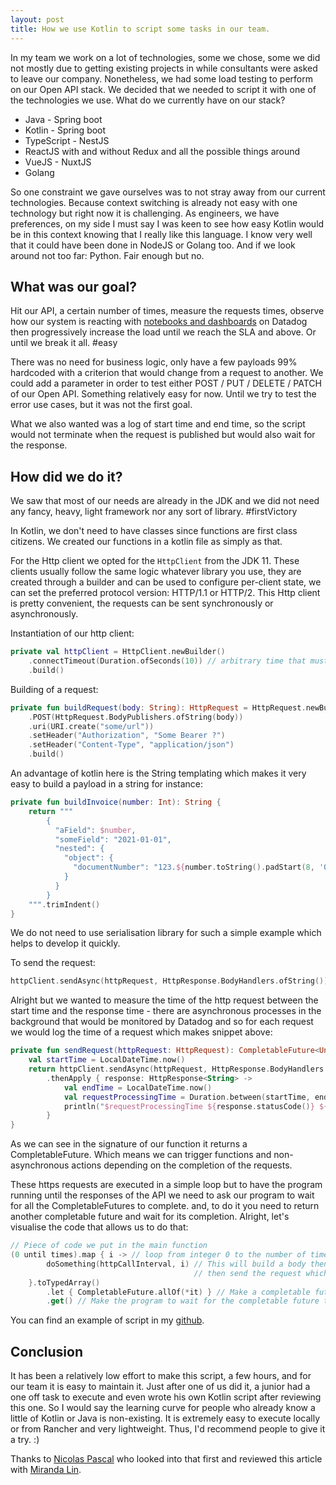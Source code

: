 ```yaml
---
layout: post
title: How we use Kotlin to script some tasks in our team. 
---
```


In my team we work on a lot of technologies, some we chose, some we did not mostly due to  getting existing projects in while consultants were asked to leave our company. 
Nonetheless, we had some load testing to perform on our Open API stack. We decided that we needed to script it with one of the technologies we use. 
What do we currently have on our stack?  
- Java - Spring boot
- Kotlin - Spring boot
- TypeScript - NestJS
- ReactJS with and without Redux and all the possible things around
- VueJS - NuxtJS
- Golang

So one constraint we gave ourselves was to not stray away from our current technologies. Because context switching is already not easy with one technology but right now it is challenging.
As engineers, we have preferences, on my side I must say I was keen to see how easy Kotlin would be in this context knowing that I really like this language. 
I know very well that it could have been done in NodeJS or Golang too. And if we look around not too far: Python. Fair enough but no. 

## What was our goal?

Hit our API, a certain number of times, measure the requests times, observe how our system is reacting with [notebooks and dashboards](https://docs.datadoghq.com/notebooks/) on Datadog then progressively increase the load until we reach the SLA and above. Or until we break it all. #easy

There was no need for business logic, only have a few payloads 99% hardcoded with a criterion that would change from a request to another. 
We could add a parameter in order to test either POST / PUT / DELETE / PATCH of our Open API. Something relatively easy for now. Until we try to test the error use cases, but it was not the first goal.

What we also wanted was a log of start time and end time, so the script would not terminate when the request is published but would also wait for the response.

## How did we do it?

We saw that most of our needs are already in the JDK and we did not need any fancy, heavy, light framework nor any sort of library. #firstVictory

In Kotlin, we don't need to have classes since functions are first class citizens. We created our functions in a kotlin file as simply as that. 

For the Http client we opted for the `HttpClient` from the JDK 11. These clients usually follow the same logic whatever library you use, they are created through a builder and can be used to configure per-client state, we can set the preferred protocol version: HTTP/1.1 or HTTP/2. 
This Http client is pretty convenient, the requests can be sent synchronously or asynchronously. 

Instantiation of our http client:

```kotlin
private val httpClient = HttpClient.newBuilder()
    .connectTimeout(Duration.ofSeconds(10)) // arbitrary time that must fit your needs
    .build()
```
Building of a request: 

```kotlin
private fun buildRequest(body: String): HttpRequest = HttpRequest.newBuilder()
    .POST(HttpRequest.BodyPublishers.ofString(body))
    .uri(URI.create("some/url"))
    .setHeader("Authorization", "Some Bearer ?")
    .setHeader("Content-Type", "application/json")
    .build()
```
An advantage of kotlin here is the String templating which makes it very easy to build a payload in a string for instance: 

```kotlin
private fun buildInvoice(number: Int): String {
    return """
        {
          "aField": $number,
          "someField": "2021-01-01",
          "nested": {
            "object": {
              "documentNumber": "123.${number.toString().padStart(8, '0')}",
            }
          }
        }
    """.trimIndent()
}
```

We do not need to use serialisation library for such a simple example which helps to develop it quickly. 

To send the request: 
 ```kotlin
 httpClient.sendAsync(httpRequest, HttpResponse.BodyHandlers.ofString()) 
 ```

Alright but we wanted to measure the time of the http request between the start time and the response time - there are asynchronous processes in the background that would be monitored by Datadog and so for each request we would log the time of a request which makes snippet above:

```kotlin
private fun sendRequest(httpRequest: HttpRequest): CompletableFuture<Unit> {
    val startTime = LocalDateTime.now()
    return httpClient.sendAsync(httpRequest, HttpResponse.BodyHandlers.ofString())
        .thenApply { response: HttpResponse<String> ->
            val endTime = LocalDateTime.now()
            val requestProcessingTime = Duration.between(startTime, endTime)
            println("$requestProcessingTime ${response.statusCode()} ${response.body()}")
        }
}
```
As we can see in the signature of our function it returns a CompletableFuture. Which means we can trigger functions and non-asynchronous actions depending on the completion of the requests. 

These https requests are executed in a simple loop but to have the program running until the responses of the API we need to ask our program to wait for all the CompletableFutures to complete. and, to do it you need to return another completable future and wait for its completion. 
Alright, let's visualise the code that allows us to do that: 

```kotlin
// Piece of code we put in the main function
(0 until times).map { i -> // loop from integer 0 to the number of times we want it.  
        doSomething(httpCallInterval, i) // This will build a body then pass it to an http requests 
                                         // then send the request which shall return a CompletableFuture
    }.toTypedArray()
        .let { CompletableFuture.allOf(*it) } // Make a completable future of all of these Completable future \o/
        .get() // Make the program to wait for the completable future to complete before exiting. 
```

You can find an example of script in my [github](https://github.com/mavericks065/NIG-Kotlin-async-script).

## Conclusion

It has been a relatively low effort to make this script, a few hours, and for our team it is easy to maintain it. 
Just after one of us did it, a junior had a one off task to execute and even wrote his own Kotlin script after reviewing this one. 
So I would say the learning curve for people who already know a little of Kotlin or Java is non-existing. 
It is extremely easy to execute locally or from Rancher and very lightweight. Thus, I'd recommend people to give it a try. :) 

Thanks to [Nicolas Pascal](https://www.linkedin.com/in/nicolaspascaldev/) who looked into that first and reviewed this article with [Miranda Lin](https://www.linkedin.com/in/miranda-lin-8399424a/). 
